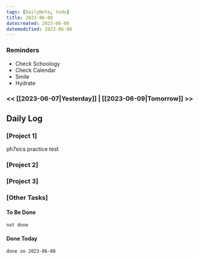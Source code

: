 ```yaml
---
tags: [DailyNote, todo]
title: 2023-06-08
datecreated: 2023-06-08
datemodified: 2023-06-08
---
```


### Reminders
- Check Schoology
- Check Calendar
- Smile
- Hydrate

### << [[2023-06-07|Yesterday]] | [[2023-06-09|Tomorrow]] >>

## Daily Log

### [Project 1]

ph7sics practice test

### [Project 2]



### [Project 3]



### [Other Tasks]

#### To Be Done

```tasks
not done
```

#### Done Today

```tasks
done on 2023-06-08
```